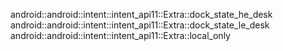 android::android::intent::intent_api11::Extra::dock_state_he_desk
android::android::intent::intent_api11::Extra::dock_state_le_desk
android::android::intent::intent_api11::Extra::local_only